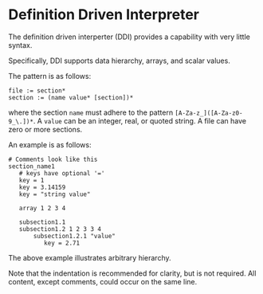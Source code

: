# Definition Driven Interpreter 
The definition driven interperter (DDI) provides a capability with very little syntax.

Specifically, DDI supports data hierarchy, arrays, and scalar values. 


The pattern is as follows:

```
file := section*
section := (name value* [section])*
```
where the section `name` must adhere to the pattern `[A-Za-z_]([A-Za-z0-9_\.])*`. A `value` can be an integer, real, or quoted string.
A file can have zero or more sections. 

An example is as follows:
```
# Comments look like this
section_name1
   # keys have optional '=' 
   key = 1
   key = 3.14159
   key = "string value"
   
   array 1 2 3 4
   
   subsection1.1 
   subsection1.2 1 2 3 3 4
       subsection1.2.1 "value"
          key = 2.71
```          

The above example illustrates arbitrary hierarchy. 

Note that the indentation is recommended for clarity, but is not required. All content, except comments, could occur on the same line.